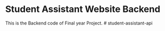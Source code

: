 # Student Assistant Website Backend

This is the Backend code of Final year Project.
#   s t u d e n t - a s s i s t a n t - a p i  
 